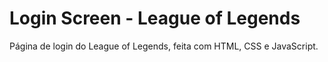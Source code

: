 # Login Screen - League of Legends 
Página de login do League of Legends, feita com HTML, CSS e JavaScript.
